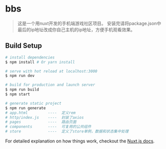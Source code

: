 # bbs
> 这是一个用nuxt开发的手机端游戏社区项目。
> 安装完请将package.json中最后的ip地址改成你自己主机的ip地址，方便手机观看效果。
## Build Setup

``` bash
# install dependencies
$ npm install # Or yarn install

# serve with hot reload at localhost:3000
$ npm run dev

# build for production and launch server
$ npm run build
$ npm start

# generate static project
$ npm run generate
# app.html         ----  定义rem
# http/index.js    ----  封装了axios
# pages            ----  路由页面
# components       ----  可复用的公共组件
# store            ----  定义了store单例，数据和状态集中处理
```

For detailed explanation on how things work, checkout the [Nuxt.js docs](https://github.com/nuxt/nuxt.js).


